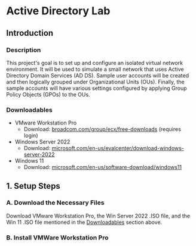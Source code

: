 # Active Directory Lab
## Introduction
### Description
This project's goal is to set up and configure an isolated virtual network environment. It will be used to simulate a small network that uses Active Directory Domain Services (AD DS). Sample user accounts will be created and then logically grouped under Organizational Units (OUs). Finally, the sample accounts will have various settings configured by applying Group Policy Objects (GPOs) to the OUs.
### Downloadables
* VMware Workstation Pro
  * Download: [broadcom.com/group/ecx/free-downloads](https://support.broadcom.com/group/ecx/free-downloads) (requires login)
* Windows Server 2022
  * Download: [microsoft.com/en-us/evalcenter/download-windows-server-2022](https://www.microsoft.com/en-us/evalcenter/download-windows-server-2022)
* Windows 11
  * Download: [microsoft.com/en-us/software-download/windows11](https://www.microsoft.com/en-us/software-download/windows11)
## 1. Setup Steps
### A. Download the Necessary Files
Download VMware Workstation Pro, the Win Server 2022 .ISO file, and the Win 11 .ISO file mentioned in the [Downloadables](#downloadables) section above.
### B. Install VMWare Workstation Pro
